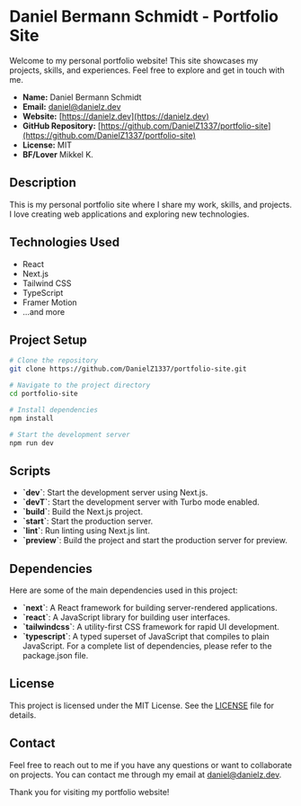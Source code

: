 # Daniel Bermann Schmidt - Portfolio Site

Welcome to my personal portfolio website! This site showcases my projects, skills, and experiences. Feel free to explore and get in touch with me.

- **Name:** Daniel Bermann Schmidt
- **Email:** [daniel@danielz.dev](mailto:daniel@danielz.dev)
- **Website:** [https://danielz.dev](https://danielz.dev)
- **GitHub Repository:** [https://github.com/DanielZ1337/portfolio-site](https://github.com/DanielZ1337/portfolio-site)
- **License:** MIT
- **BF/Lover** Mikkel K.

## Description

This is my personal portfolio site where I share my work, skills, and projects. I love creating web applications and exploring new technologies.

## Technologies Used

- React
- Next.js
- Tailwind CSS
- TypeScript
- Framer Motion
- ...and more

## Project Setup

```bash
# Clone the repository
git clone https://github.com/DanielZ1337/portfolio-site.git

# Navigate to the project directory
cd portfolio-site

# Install dependencies
npm install

# Start the development server
npm run dev
```

## Scripts

- **\`dev`**: Start the development server using Next.js.
- **\`devT`**: Start the development server with Turbo mode enabled.
- **\`build`**: Build the Next.js project.
- **\`start`**: Start the production server.
- **\`lint`**: Run linting using Next.js lint.
- **\`preview`**: Build the project and start the production server for preview.

## Dependencies

Here are some of the main dependencies used in this project:

- **\`next`**: A React framework for building server-rendered applications.
- **\`react`**: A JavaScript library for building user interfaces.
- **\`tailwindcss`**: A utility-first CSS framework for rapid UI development.
- **\`typescript`**: A typed superset of JavaScript that compiles to plain JavaScript.
For a complete list of dependencies, please refer to the package.json file.

## License

This project is licensed under the MIT License. See the [LICENSE](LICENSE) file for details.

## Contact

Feel free to reach out to me if you have any questions or want to collaborate on projects. You can contact me through my email at [daniel@danielz.dev](mailto:daniel@danielz.dev).

Thank you for visiting my portfolio website!
